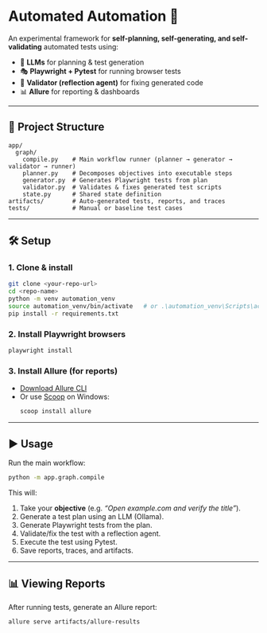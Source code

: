 # Automated Automation 🚀

An experimental framework for **self-planning, self-generating, and self-validating** automated tests using:

- 🧠 **LLMs** for planning & test generation
- 🎭 **Playwright + Pytest** for running browser tests
- 🔁 **Validator (reflection agent)** for fixing generated code
- 📊 **Allure** for reporting & dashboards

---

## 📂 Project Structure

```
app/
  graph/
    compile.py    # Main workflow runner (planner → generator → validator → runner)
    planner.py    # Decomposes objectives into executable steps
    generator.py  # Generates Playwright tests from plan
    validator.py  # Validates & fixes generated test scripts
    state.py      # Shared state definition
artifacts/        # Auto-generated tests, reports, and traces
tests/            # Manual or baseline test cases
```

---

## 🛠 Setup

### 1. Clone & install
```bash
git clone <your-repo-url>
cd <repo-name>
python -m venv automation_venv
source automation_venv/bin/activate   # or .\automation_venv\Scripts\activate on Windows
pip install -r requirements.txt
```

### 2. Install Playwright browsers
```bash
playwright install
```

### 3. Install Allure (for reports)
- [Download Allure CLI](https://allurereport.org/docs/gettingstarted-installation/)  
- Or use [Scoop](https://scoop.sh/) on Windows:
  ```bash
  scoop install allure
  ```

---

## ▶️ Usage

Run the main workflow:

```bash
python -m app.graph.compile
```

This will:
1. Take your **objective** (e.g. *“Open example.com and verify the title”*).
2. Generate a test plan using an LLM (Ollama).
3. Generate Playwright tests from the plan.
4. Validate/fix the test with a reflection agent.
5. Execute the test using Pytest.
6. Save reports, traces, and artifacts.

---

## 📊 Viewing Reports

After running tests, generate an Allure report:

```bash
allure serve artifacts/allure-results
```
